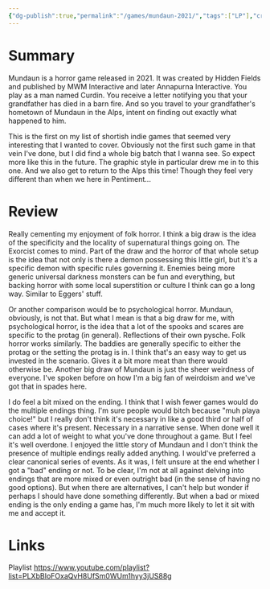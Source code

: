 ```yaml
---
{"dg-publish":true,"permalink":"/games/mundaun-2021/","tags":["LP"],"created":"2024-04-29","updated":"2024-07-20"}
---
```



# Summary

Mundaun is a horror game released in 2021. It was created by Hidden Fields and published by MWM Interactive and later Annapurna Interactive. You play as a man named Curdin. You receive a letter notifying you that your grandfather has died in a barn fire. And so you travel to your grandfather's hometown of Mundaun in the Alps, intent on finding out exactly what happened to him.

This is the first on my list of shortish indie games that seemed very interesting that I wanted to cover. Obviously not the first such game in that vein I've done, but I did find a whole big batch that I wanna see. So expect more like this in the future. The graphic style in particular drew me in to this one. And we also get to return to the Alps this time! Though they feel very different than when we here in Pentiment...

# Review

Really cementing my enjoyment of folk horror. I think a big draw is the idea of the specificity and the locality of supernatural things going on. The Exorcist comes to mind. Part of the draw and the horror of that whole setup is the idea that not only is there a demon possessing this little girl, but it's a specific demon with specific rules governing it. Enemies being more generic universal darkness monsters can be fun and everything, but backing horror with some local superstition or culture I think can go a long way. Similar to Eggers' stuff.

Or another comparison would be to psychological horror. Mundaun, obviously, is not that. But what I mean is that a big draw for me, with psychological horror, is the idea that a lot of the spooks and scares are specific to the protag (in general). Reflections of their own pysche. Folk horror works similarly. The baddies are generally specific to either the protag or the setting the protag is in. I think that's an easy way to get us invested in the scenario. Gives it a bit more meat than there would otherwise be. Another big draw of Mundaun is just the sheer weirdness of everyone. I've spoken before on how I'm a big fan of weirdoism and we've got that in spades here.

I do feel a bit mixed on the ending. I think that I wish fewer games would do the multiple endings thing. I'm sure people would bitch because "muh playa choice!" but I really don't think it's necessary in like a good third or half of cases where it's present. Necessary in a narrative sense. When done well it can add a lot of weight to what you've done throughout a game. But I feel it's well overdone. I enjoyed the little story of Mundaun and I don't think the presence of multiple endings really added anything. I would've preferred a clear canonical series of events. As it was, I felt unsure at the end whether I got a "bad" ending or not. To be clear, I'm not at all against delving into endings that are more mixed or even outright bad (in the sense of having no good options). But when there are alternatives, I can't help but wonder if perhaps I should have done something differently. But when a bad or mixed ending is the only ending a game has, I'm much more likely to let it sit with me and accept it.

# Links

Playlist https://www.youtube.com/playlist?list=PLXbBIoFOxaQvH8UfSm0WUm1hyy3jUS88g
